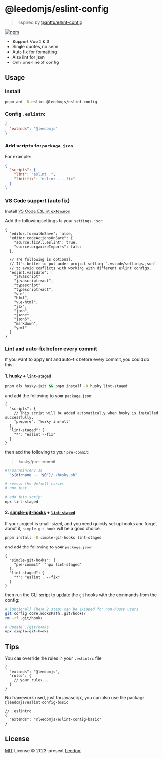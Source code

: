 # @leedomjs/eslint-config

> Inspired by [@antfu/eslint-config](https://github.com/antfu/eslint-config)

[![npm](https://img.shields.io/npm/v/@leedomjs/eslint-config?color=333&label=)](https://www.npmjs.com/package/@leedomjs/eslint-config)

- Support Vue 2 & 3
- Single quotes, no semi
- Auto fix for formatting
- Also lint for json
- Only one-line of config

## Usage

### Install

```bash
pnpm add -D eslint @leedomjs/eslint-config
```

### Config `.eslintrc`

```json
{
  "extends": "@leedomjs"
}
````

### Add scripts for `package.json`

For example:

```json
{
  "scripts": {
    "lint": "eslint .",
    "lint:fix": "eslint . --fix"
  }
}
```

### VS Code support (auto fix)

Install [VS Code ESLint extension](https://marketplace.visualstudio.com/items?itemName=dbaeumer.vscode-eslint)

Add the following settings to your `settings.json`:

```jsonc
{
  "editor.formatOnSave": false,
  "editor.codeActionsOnSave": {
    "source.fixAll.eslint": true,
    "source.organizeImports": false
  },

  // The following is optional.
  // It's better to put under project setting `.vscode/settings.json`
  // to avoid conflicts with working with different eslint configs.
  "eslint.validate": [
    "javascript",
    "javascriptreact",
    "typescript",
    "typescriptreact",
    "vue",
    "html",
    "vue-html",
    "jsx",
    "json",
    "jsonc",
    "json5",
    "markdown",
    "yaml"
  ]
}
```

### Lint and auto-fix before every commit

If you want to apply lint and auto-fix before every commit, you could do this:

#### 1. [husky](https://github.com/typicode/husky) + [`lint-staged`](https://github.com/okonet/lint-staged)

```bash
pnpm dlx husky-init && pnpm install -D husky lint-staged
```

and add the following to your `package.json`:

```jsonc
{
  "scripts": {
    // This script will be added automatically when husky is installed successfully.
    "prepare": "husky install"
  },
  "lint-staged": {
    "*": "eslint --fix"
  }
}
```

then add the following to your `pre-commit`:

> .husky/pre-commit

```sh
#!/usr/bin/env sh
. "$(dirname -- "$0")/_/husky.sh"

# remove the default script
# npx test

# add this script
npx lint-staged
```

#### 2. [simple-git-hooks](https://github.com/toplenboren/simple-git-hooks) + [`lint-staged`](https://github.com/okonet/lint-staged)

If your project is small-sized, and you need quickly set up hooks and forget about it, `simple-git-hook` will be a good choice.

```bash
pnpm install -D simple-git-hooks lint-staged
```

and add the following to your `package.json`:

```jsonc
{
  "simple-git-hooks": {
    "pre-commit": "npx lint-staged"
  },
  "lint-staged": {
    "*": "eslint . --fix"
  }
}
```

then run the CLI script to update the git hooks with the commands from the config:

```bash
# [Optional] These 2 steps can be skipped for non-husky users
git config core.hooksPath .git/hooks/
rm -rf .git/hooks

# Update ./git/hooks
npx simple-git-hooks
```

## Tips

You can override the rules in your `.eslintrc` file.

  ```jsonc
  {
    "extends": "@leedomjs",
    "rules": {
      // your rules...
    }
  }
  ```

No framework used, just for javascript, you can also use the package `@leedomjs/eslint-config-basic`
  ```jsonc
  // .eslintrc
  {
    "extends": "@leedomjs/eslint-config-basic"
  }
  ```

## License
[MIT](https://github.com/leedomjs/eslint-config/blob/main/LICENSE) License © 2023-present [Leedom](https://github.com/leedom92)